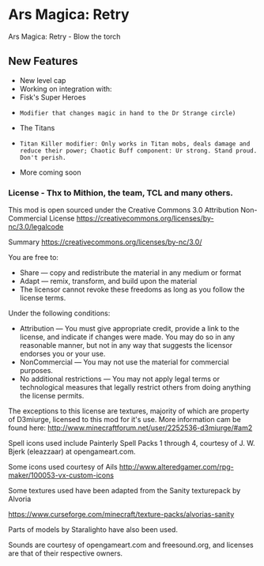 Ars Magica: Retry
==========

Ars Magica: Retry - Blow the torch

## New Features

- New level cap
- Working on integration with:
-   Fisk's Super Heroes
-     Modifier that changes magic in hand to the Dr Strange circle)
-   The Titans
-     Titan Killer modifier: Only works in Titan mobs, deals damage and reduce their power; Chaotic Buff component: Ur strong. Stand proud. Don't perish.
- More coming soon

### License - Thx to Mithion, the team, TCL and many others.
This mod is open sourced under the Creative Commons 3.0 Attribution Non-Commercial License
https://creativecommons.org/licenses/by-nc/3.0/legalcode

Summary
https://creativecommons.org/licenses/by-nc/3.0/

You are free to:
* Share — copy and redistribute the material in any medium or format
* Adapt — remix, transform, and build upon the material
* The licensor cannot revoke these freedoms as long as you follow the license terms.

Under the following conditions:
* Attribution — You must give appropriate credit, provide a link to the license, and indicate if changes were made. You may do so in any reasonable manner, but not in any way that suggests the licensor endorses you or your use.
* NonCommercial — You may not use the material for commercial purposes.
* No additional restrictions — You may not apply legal terms or technological measures that legally restrict others from doing anything the license permits.

The exceptions to this license are textures, majority of which are property of D3miurge, licensed to this mod for it's use.
More information cam be found here: http://www.minecraftforum.net/user/2252536-d3miurge/#am2

Spell icons used include Painterly Spell Packs 1 through 4, courtesy of J. W. Bjerk (eleazzaar) at opengameart.com.

Some icons used courtesy of Ails http://www.alteredgamer.com/rpg-maker/100053-vx-custom-icons

Some textures used have been adapted from the Sanity texturepack by Alvoria

https://www.curseforge.com/minecraft/texture-packs/alvorias-sanity

Parts of models by Staralighto have also been used.

Sounds are courtesy of opengameart.com and freesound.org, and licenses are that of their respective owners.
